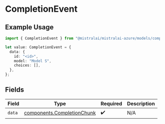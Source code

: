 # CompletionEvent

## Example Usage

```typescript
import { CompletionEvent } from "@mistralai/mistralai-azure/models/components";

let value: CompletionEvent = {
  data: {
    id: "<id>",
    model: "Model S",
    choices: [],
  },
};
```

## Fields

| Field                                                                    | Type                                                                     | Required                                                                 | Description                                                              |
| ------------------------------------------------------------------------ | ------------------------------------------------------------------------ | ------------------------------------------------------------------------ | ------------------------------------------------------------------------ |
| `data`                                                                   | [components.CompletionChunk](../../models/components/completionchunk.md) | :heavy_check_mark:                                                       | N/A                                                                      |